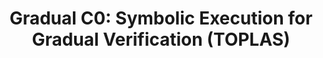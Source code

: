 ---
title: "Gradual C0: Symbolic Execution for Gradual Verification (TOPLAS)"
authors: Jenna DiVincenzo, Ian McCormack, Hemant Gouni, Jacob Gorenburg, Jan-Paul Ramos-Dávila, Mona Zhang, Conrad Zimmerman, Joshua Sunshine, Éric Tanter, Jonathan Aldrich
type: 
category: conference
conf: POPL
in: "52nd ACM SIGPLAN Symposium on Principles of Programming Languages"
year: 2025
month: January
dates: 19-25
pages:
web_link: https://popl25.sigplan.org/details/POPL-2025-popl-research-papers/87/Gradual-C0-Symbolic-Execution-for-Gradual-Verification
---